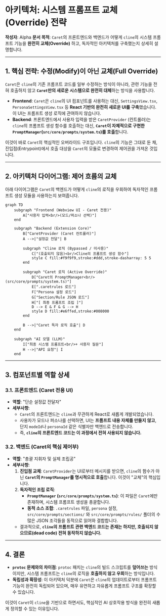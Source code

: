 # 아키텍처: 시스템 프롬프트 교체(Override) 전략

**작성자**: Alpha
**문서 목적**: `Caret`의 프론트엔드와 백엔드가 어떻게 `cline`의 시스템 프롬프트 기능을 **완전히 교체(Override)** 하고, 독자적인 아키텍처를 구축했는지 상세히 설명합니다.

---

## 1. 핵심 전략: 수정(Modify)이 아닌 교체(Full Override)

`Caret`은 `cline`의 기존 프롬프트 코드를 일부 수정하는 방식이 아니라, 관련 기능을 전혀 호출하지 않고 **`Caret`만의 새로운 시스템으로 완전히 대체**하는 방식을 사용합니다.

-   **Frontend**: `Caret`은 `cline`의 UI 컴포넌트를 사용하는 대신, `SettingsView.tsx`, `PersonaSettingsView.tsx` 등 **React 기반의 완전히 새로운 UI를 구축**했습니다. 이 UI는 프롬프트 생성 로직에 관여하지 않습니다.
-   **Backend**: 프론트엔드에서 사용자 입력을 받은 `CaretProvider` (컨트롤러)는 `cline`의 프롬프트 생성 함수를 호출하는 대신, **`Caret`이 자체적으로 구현한 `PromptManager`(`src/core/prompts/system.ts`)를 호출**합니다.

이것이 바로 `Caret`의 핵심적인 오버라이드 구조입니다. `cline`의 기능은 그대로 둔 채, 진입점(Entrypoint)에서 호출 대상을 `Caret`의 모듈로 변경하여 제어권을 가져온 것입니다.

---

## 2. 아키텍처 다이어그램: 제어 흐름의 교체

아래 다이어그램은 `Caret`의 백엔드가 어떻게 `cline`의 로직을 우회하여 독자적인 프롬프트 생성 모듈을 사용하는지 보여줍니다.

```mermaid
graph TD
    subgraph "Frontend (Webview UI - Caret 전용)"
        A["사용자 입력<br/>(모드/퍼소나 선택)"]
    end

    subgraph "Backend (Extension Core)"
        B["CaretProvider (Caret 컨트롤러)"]
        A -->|"설정값 전달"| B

        subgraph "Cline 로직 (Bypassed / 미사용)"
            C["(호출되지 않음)<br/>Cline의 프롬프트 생성 함수"]
            style C fill:#f9f9f9,stroke:#ddd,stroke-dasharray: 5 5
        end
        
        subgraph "Caret 로직 (Active Override)"
            D["Caret의 PromptManager<br/>(src/core/prompts/system.ts)"]
            E[".caretrules 로드"]
            F["Persona 설정 로드"]
            G["Section/Rule JSON 로드"]
            H["[ 최종 프롬프트 조립 ]"]
            D --> E & F & G --> H
            style D fill:#e6ffed,stroke:#008000
        end
        
        B -->|"Caret 독자 로직 호출"| D
    end

    subgraph "AI 모델 (LLM)"
        I["최종 시스템 프롬프트<br/>+ 사용자 질문"]
        H -->|"API 요청"| I
    end
```

---

## 3. 컴포넌트별 역할 상세

### 3.1. 프론트엔드 (Caret 전용 UI)

-   **역할**: "단순 설정값 전달자"
-   **세부사항**:
    -   `Caret`의 프론트엔드는 `cline`과 무관하게 React로 새롭게 개발되었습니다.
    -   사용자가 모드나 퍼소나를 선택하면, UI는 **프롬프트 내용 자체를 만들지 않고**, 단지 `modeId`나 `personaId` 같은 식별자만 백엔드로 전송합니다.
    -   즉, **`cline`의 프론트엔드 코드는 이 과정에서 전혀 사용되지 않습니다.**

### 3.2. 백엔드 (Caret의 핵심 제어부)

-   **역할**: "총괄 지휘자 및 실제 조립공"
-   **세부사항**:
    1.  **진입점 교체**: `CaretProvider`는 UI로부터 메시지를 받으면, `cline`의 함수가 아닌 **`Caret`의 `PromptManager`를 명시적으로 호출**합니다. 이것이 "교체"의 핵심입니다.
    2.  **독자적인 조립 로직**:
        -   **`PromptManager` (`src/core/prompts/system.ts`)**: 이 파일은 `Caret`에만 존재하며, 시스템 프롬프트 생성을 총괄합니다.
        -   **동적 소스 조합**: `.caretrules` 파일, `persona` 설정, `src/core/prompts/sections/` 와 `src/core/prompts/rules/` 폴더의 수많은 JSON 조각들을 동적으로 읽어와 결합합니다.
    -   결과적으로, **`cline`의 프롬프트 관련 백엔드 코드는 존재는 하지만, 호출되지 않으므로(dead code) 전혀 동작하지 않습니다.**

---

## 4. 결론

-   **`protoc` 문제와의 차이점**: `protoc` 패치는 `cline`의 빌드 스크립트를 **덮어쓰는** 방식이지만, 시스템 프롬프트는 `cline`의 로직을 **호출하지 않고 우회**하는 방식입니다.
-   **독립성과 확장성**: 이 아키텍처 덕분에 `Caret`은 `cline`의 업데이트로부터 프롬프트 기능이 완전히 독립되어 있으며, 매우 유연하고 자유롭게 프롬프트 구조를 확장할 수 있습니다.

이것이 `Caret`이 `cline`을 기반으로 하면서도, 핵심적인 AI 상호작용 방식을 완전히 새롭게 정의할 수 있는 이유입니다. 